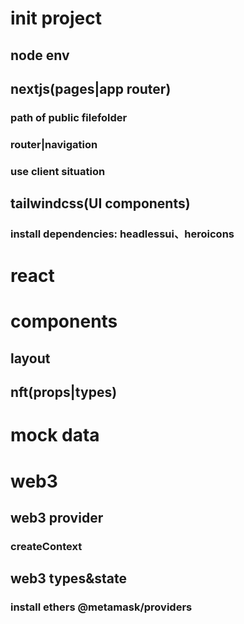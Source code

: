 # init project
## node env
## nextjs(pages|app router)
### path of public filefolder
### router|navigation
### use client situation
## tailwindcss(UI components)
### install dependencies: headlessui、heroicons

# react

# components
## layout
## nft(props|types)

# mock data

# web3
## web3 provider
### createContext
## web3 types&state
### install ethers @metamask/providers
